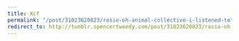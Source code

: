 ```yaml
---
title: Xcf
permalink: "/post/31023620823/rosie-oh-animal-collective-i-listened-to"
redirect_to: http://tumblr.spencertweedy.com/post/31023620823/rosie-oh-animal-collective-i-listened-to
---
```


